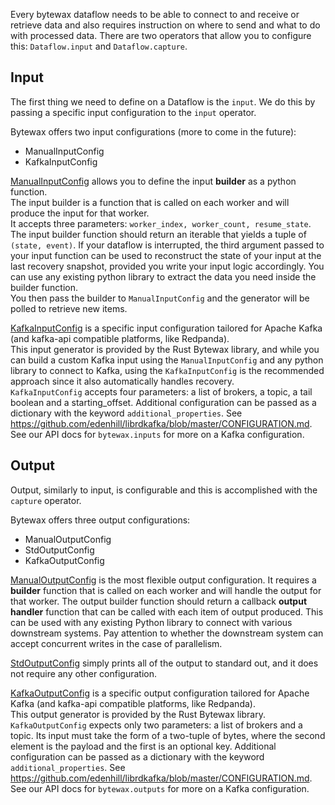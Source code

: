 Every bytewax dataflow needs to be able to connect to and receive or retrieve data and also requires instruction on where to send and what to do with processed data. 
There are two operators that allow you to configure this: `Dataflow.input` and `Dataflow.capture`.

## Input

The first thing we need to define on a Dataflow is the `input`.
We do this by passing a specific input configuration to the `input` operator.

Bytewax offers two input configurations (more to come in the future):
- ManualInputConfig
- KafkaInputConfig

[ManualInputConfig](/apidocs/bytewax.inputs#bytewax.inputs.ManualInputConfig) allows you to define the input **builder** as a python function.  
The input builder is a function that is called on each worker and will produce the input for that worker.  
It accepts three parameters: `worker_index, worker_count, resume_state`. The input builder function should return an iterable that yields a tuple of `(state, event)`. If your dataflow is interrupted, the third argument passed to your input function can be used to reconstruct the state of your input at the last recovery snapshot, provided you write your input logic accordingly.
You can use any existing python library to extract the data you need inside the builder function.  
You then pass the builder to `ManualInputConfig` and the generator will be polled to retrieve new items.

[KafkaInputConfig](/apidocs/bytewax.inputs#bytewax.inputs.KafkaInputConfig) is a specific input configuration tailored for Apache Kafka (and kafka-api compatible platforms, like Redpanda).  
This input generator is provided by the Rust Bytewax library, and while you can build a custom Kafka input using the `ManualInputConfig` and any python library to connect to Kafka, using the `KafkaInputConfig` is the recommended approach since it also automatically handles recovery.  
`KafkaInputConfig` accepts four parameters: a list of brokers, a topic, a tail boolean and a starting_offset. Additional configuration can be passed as a dictionary with the keyword `additional_properties`. See https://github.com/edenhill/librdkafka/blob/master/CONFIGURATION.md. See our API docs for `bytewax.inputs` for more on a Kafka configuration.

## Output

Output, similarly to input, is configurable and this is accomplished with the `capture` operator.

Bytewax offers three output configurations:
- ManualOutputConfig
- StdOutputConfig
- KafkaOutputConfig

[ManualOutputConfig](/apidocs/bytewax.outputs#bytewax.outputs.ManualOutputConfig) is the most flexible output configuration. It requires a **builder** function that is called on each worker and will handle the output for that worker. The output builder function should return a callback **output handler** function that can be called with each item of output produced. This can be used with any existing Python library to connect with various downstream systems. Pay attention to whether the downstream system can accept concurrent writes in the case of parallelism.

[StdOutputConfig](/apidocs/bytewax.outputs#bytewax.outputs.StdOutputConfig) simply prints all of the output to standard out, and it does not require any other configuration.

[KafkaOutputConfig](/apidocs/bytewax.inputs#bytewax.outputs.KafkaOutputConfig) is a specific output configuration tailored for Apache Kafka (and kafka-api compatible platforms, like Redpanda).  
This output generator is provided by the Rust Bytewax library. `KafkaOutputConfig` expects only two parameters: a list of brokers and a topic. Its input must take the form of a two-tuple of bytes, where the second element is the payload and the first is an optional key. Additional configuration can be passed as a dictionary with the keyword `additional_properties`. See https://github.com/edenhill/librdkafka/blob/master/CONFIGURATION.md. See our API docs for `bytewax.outputs` for more on a Kafka configuration.